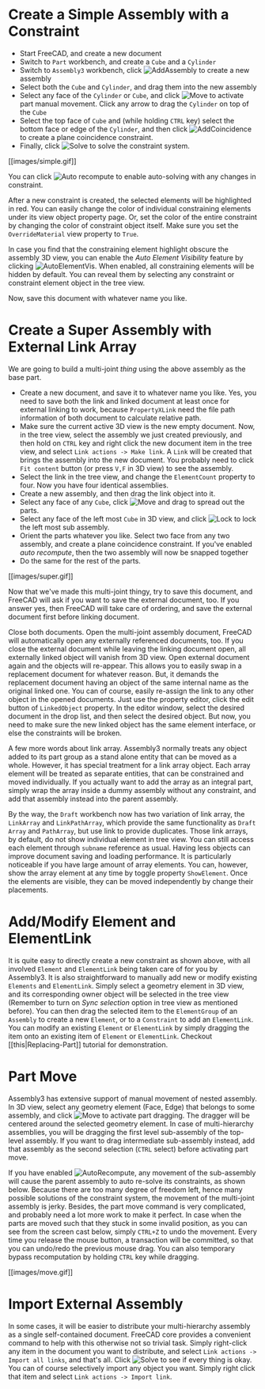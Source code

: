 # Create a Simple Assembly with a Constraint

* Start FreeCAD, and create a new document
* Switch to `Part` workbench, and create a `Cube` and a `Cylinder`
* Switch to `Assembly3` workbench, click 
  ![AddAssembly](../raw/master/freecad/asm3/Gui/Resources/icons/Assembly_New_Assembly.svg?sanitize=true) 
  to create a new assembly
* Select both the `Cube` and `Cylinder`, and drag them into the new assembly
* Select any face of the `Cylinder` or `Cube`, and click 
  ![Move](../raw/master/freecad/asm3/Gui/Resources/icons/Assembly_Move.svg?sanitize=true) to
  activate part manual movement. Click any arrow to drag the `Cylinder` on top
  of the `Cube`
* Select the top face of `Cube` and (while holding `CTRL` key) select the bottom
  face or edge of the `Cylinder`,  and then click
  ![AddCoincidence](../raw/master/freecad/asm3/Gui/Resources/icons/constraints/Assembly_ConstraintCoincidence.svg?sanitize=true)
  to create a plane coincidence constraint.
* Finally, click
  ![Solve](../raw/master/freecad/asm3/Gui/Resources/icons/AssemblyWorkbench.svg?sanitize=true)
  to solve the constraint system.

[[images/simple.gif]]

You can click ![Auto recompute](../raw/master/freecad/asm3/Gui/Resources/icons/Assembly_AutoRecompute.svg?sanitize=true) 
to enable auto-solving with any changes in constraint.

After a new constraint is created, the selected elements will be highlighted in
red. You can easily change the color of individual constraining elements under
its view object property page. Or, set the color of the entire constraint by
changing the color of constraint object itself. Make sure you set the
`OverrideMaterial` view property to `True`. 

In case you find that the constraining element highlight obscure the assembly
3D view, you can enable the _Auto Element Visibility_ feature by clicking
![AutoElementVis](../raw/master/freecad/asm3/Gui/Resources/icons/Assembly_AutoElementVis.svg?sanitize=true).
When enabled, all constraining elements will be hidden by default. You can
reveal them by selecting any constraint or constraint element object in the
tree view.

Now, save this document with whatever name you like.

# Create a Super Assembly with External Link Array

We are going to build a multi-joint _thing_ using the above assembly as the
base part.

* Create a new document, and save it to whatever name you like. Yes, you need
  to save both the link and linked document at least once for external linking
  to work, because `PropertyXLink` need the file path information of both
  document to calculate relative path.
* Make sure the current active 3D view is the new empty document. Now, in the
  tree view, select the assembly we just created previously, and then hold on
  `CTRL` key and right click the new document item in the tree view, and select
  `Link actions -> Make link`. A `Link` will be created that brings the
  assembly into the new document. You probably need to click `Fit content`
  button (or press `V,F` in 3D view) to see the assembly.
* Select the link in the tree view, and change the `ElementCount` property to
  four. Now you have four identical assemblies.
* Create a new assembly, and then drag the link object into it.
* Select any face of any `Cube`, click
  ![Move](../raw/master/freecad/asm3/Gui/Resources/icons/Assembly_Move.svg?sanitize=true)
  and drag to spread out the parts.
* Select any face of the left most `Cube` in 3D view, and click
  ![Lock](../raw/master/freecad/asm3/Gui/Resources/icons/constraints/Assembly_ConstraintLock.svg?sanitize=true)
  to lock the left most sub assembly. 
* Orient the parts whatever you like. Select two face from any two assembly,
  and create a plane coincidence constraint. If you've enabled _auto
  recompute_, then the two assembly will now be snapped together
* Do the same for the rest of the parts.

[[images/super.gif]]

Now that we've made this multi-joint thingy, try to save this document, and
FreeCAD will ask if you want to save the external document, too. If you answer
yes, then FreeCAD will take care of ordering, and save the external document
first before linking document.

Close both documents. Open the multi-joint assembly document, FreeCAD will
automatically open any externally referenced documents, too. If you close the
external document while leaving the linking document open, all externally
linked object will vanish from 3D view. Open external document again and the
objects will re-appear. This allows you to easily swap in a replacement
document for whatever reason. But, it demands the replacement document having
an object of the same internal name as the original linked one. You can of
course, easily re-assign the link to any other object in the opened documents.
Just use the property editor, click the edit button of `LinkedObject` property.
In the editor window, select the desired document in the drop list, and then
select the desired object. But now, you need to make sure the new linked object
has the same element interface, or else the constraints will be broken.

A few more words about link array. Assembly3 normally treats any object added
to its part group as a stand alone entity that can be moved as a whole.
However, it has special treatment for a link array object. Each array element
will be treated as separate entities, that can be constrained and moved
individually. If you actually want to add the array as an integral part, simply
wrap the array inside a dummy assembly without any constraint, and add that
assembly instead into the parent assembly. 

By the way, the `Draft` workbench now has two variation of link array, the
`LinkArray` and `LinkPathArray`, which provide the same functionality as
`Draft` `Array` and `PathArray`, but use link to provide duplicates. Those link
arrays, by default, do not show individual element in tree view. You can still
access each element through `subname` reference as usual. Having less
objects can improve document saving and loading performance. It is particularly
noticeable if you have large amount of array elements. You can, however, show
the array element at any time by toggle property `ShowElement`. Once the
elements are visible, they can be moved independently by change their
placements.

# Add/Modify Element and ElementLink

It is quite easy to directly create a new constraint as shown above, with all
involved `Element` and `ElementLink` being taken care of for you by Assembly3.
It is also straightforward to manually add new or modify existing `Elements`
and `ElementLink`. Simply select a geometry element in 3D view, and its
corresponding owner object will be selected in the tree view (Remember to turn
on _Sync selection_ option in tree view as mentioned before). You can then drag
the selected item to the `ElementGroup` of an `Assembly` to create a new
`Element`, or to a `Constraint` to add an `ElementLink`. You can modify an
existing `Element` or `ElementLink` by simply dragging the item onto an
existing item of `Element` or `ElementLink`. Checkout [[this|Replacing-Part]]
tutorial for demonstration.

# Part Move

Assembly3 has extensive support of manual movement of nested assembly. In 3D
view, select any geometry element (Face, Edge) that belongs to some assembly,
and click ![Move](../raw/master/freecad/asm3/Gui/Resources/icons/Assembly_Move.svg?sanitize=true) 
to activate part dragging. The dragger will be centered around the selected
geometry element. In case of multi-hierarchy assemblies, you will be dragging
the first level sub-assembly of the top-level assembly. If you want to drag
intermediate sub-assembly instead, add that assembly as the second selection
(`CTRL` select) before activating part move. 

If you have enabled ![AutoRecompute](../raw/master/freecad/asm3/Gui/Resources/icons/Assembly_AutoRecompute.svg?sanitize=true),
any movement of the sub-assembly will cause the parent assembly to auto
re-solve its constraints, as shown below. Because there are too many degree of
freedom left, hence many possible solutions of the constraint system, the
movement of the multi-joint assembly is jerky. Besides, the part move command
is very complicated, and probably need a lot more work to make it perfect. In
case when the parts are moved such that they stuck in some invalid position, as
you can see from the screen cast below, simply `CTRL+Z` to undo the movement.
Every time you release the mouse button, a transaction will be committed, so
that you can undo/redo the previous mouse drag. You can also temporary bypass
recomputation by holding `CTRL` key while dragging.


[[images/move.gif]]

# Import External Assembly

In some cases, it will be easier to distribute your multi-hierarchy assembly as
a single self-contained document. FreeCAD core provides a convenient command to
help with this otherwise not so trivial task. Simply right-click any item in
the document you want to distribute, and select `Link actions -> Import all
links`, and that's all. Click
![Solve](../raw/master/freecad/asm3/Gui/Resources/icons/AssemblyWorkbench.svg?sanitize=true)
to see if every thing is okay. You can of course selectively import any object
you want. Simply right click that item and select `Link actions -> Import
link`.

